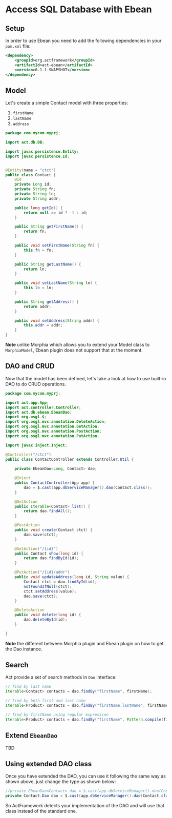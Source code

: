 # Access SQL Database with Ebean

## Setup

In order to use Ebean you need to add the following dependencies in your `pom.xml` file:

```xml
<dependency>
    <groupId>org.actframework</groupId>
    <artifactId>act-ebean</artifactId>
    <version>0.1.1-SNAPSHOT</version>
</dependency>
```

## Model

Let's create a simple Contact model with three properties:

1. `firstName`
1. `lastName`
1. `address`

```java
package com.mycom.myprj;

import act.db.DB;

import javax.persistence.Entity;
import javax.persistence.Id;


@Entity(name = "ctct")
public class Contact {
    @Id
    private Long id;
    private String fn;
    private String ln;
    private String addr;

    public long getId() {
        return null == id ? -1 : id;
    }

    public String getFirstName() {
        return fn;
    }

    public void setFirstName(String fn) {
        this.fn = fn;
    }

    public String getLastName() {
        return ln;
    }

    public void setLastName(String ln) {
        this.ln = ln;
    }

    public String getAddress() {
        return addr;
    }

    public void setAddress(String addr) {
        this.addr = addr;
    }
}
```

**Note** unlike Morphia which allows you to extend your Model class to `MorphiaModel`, Ebean plugin does not support that at the moment.

## DAO and CRUD

Now that the model has been defined, let's take a look at how to use built-in DAO to do CRUD operations.

```java
package com.mycom.myprj;

import act.app.App;
import act.controller.Controller;
import act.db.ebean.EbeanDao;
import org.osgl.$;
import org.osgl.mvc.annotation.DeleteAction;
import org.osgl.mvc.annotation.GetAction;
import org.osgl.mvc.annotation.PostAction;
import org.osgl.mvc.annotation.PutAction;

import javax.inject.Inject;

@Controller("/ctct")
public class ContactController extends Controller.Util {
    
    private EbeanDao<Long, Contact> dao;

    @Inject
    public ContactController(App app) {
        dao = $.cast(app.dbServiceManager().dao(Contact.class));
    }

    @GetAction
    public Iterable<Contact> list() {
        return dao.findAll();
    }

    @PostAction
    public void create(Contact ctct) {
        dao.save(ctct);
    }

    @GetAction("/{id}")
    public Contact show(long id) {
        return dao.findById(id);
    }

    @PutAction("/{id}/addr")
    public void updateAddress(long id, String value) {
        Contact ctct = dao.findById(id);
        notFoundIfNull(ctct);
        ctct.setAddress(value);
        dao.save(ctct);
    }

    @DeleteAction
    public void delete(long id) {
        dao.deleteById(id);
    }

}
```

**Note** the different between Morphia plugin and Ebean plugin on how to get the Dao instance.

## Search

Act provide a set of search methods in `Dao` interface:

```java
// find by last name
Iterable<Contact> contacts = dao.findBy("firstName", firstName);

// find by both first and last name
Iterable<Product> contacts = dao.findBy("firstName,lastName", firstName, lastName);

// find by firstName using regular expression
Iterable<Product> contacts = dao.findBy("firstName", Pattern.compile(firstName));
```

## Extend `EbeanDao`
TBD

## Using extended DAO class

Once you have extended the DAO, you can use it following the same way as shown above, just change the type as shown below:

```java
//private EbeanDao<Contact> dao = $.cast(app.dbServiceManager().dao(Contact.class));
private Contact.Dao dao = $.cast(app.dbServiceManager().dao(Contact.class));
```

So ActFramework detects your implementation of the DAO and will use that class instead of the standard one.
